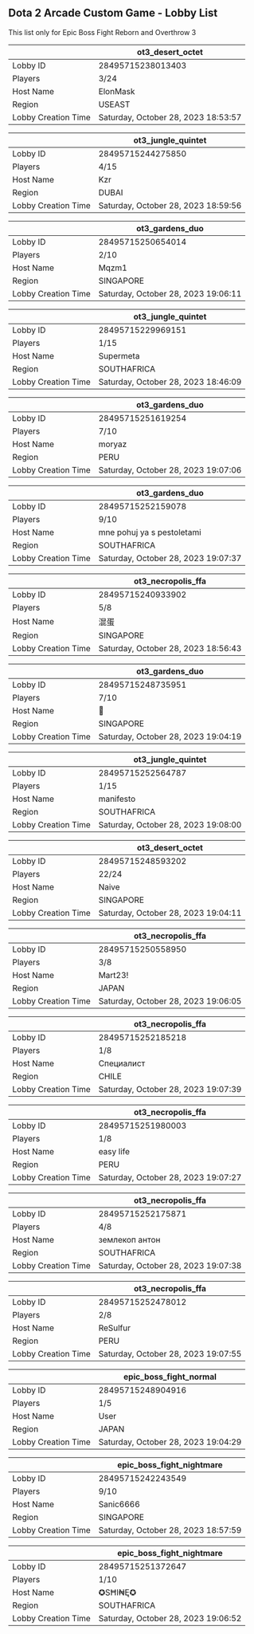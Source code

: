 ## Dota 2 Arcade Custom Game - Lobby List

This list only for Epic Boss Fight Reborn and Overthrow 3

|  | ot3_desert_octet |
| ------ | ------ |
| Lobby ID | 28495715238013403 |
| Players | 3/24 |
| Host Name | ElonMask |
| Region | USEAST |
| Lobby Creation Time | Saturday, October 28, 2023 18:53:57 |


|  | ot3_jungle_quintet |
| ------ | ------ |
| Lobby ID | 28495715244275850 |
| Players | 4/15 |
| Host Name | Kzr |
| Region | DUBAI |
| Lobby Creation Time | Saturday, October 28, 2023 18:59:56 |


|  | ot3_gardens_duo |
| ------ | ------ |
| Lobby ID | 28495715250654014 |
| Players | 2/10 |
| Host Name | Mqzm1 |
| Region | SINGAPORE |
| Lobby Creation Time | Saturday, October 28, 2023 19:06:11 |


|  | ot3_jungle_quintet |
| ------ | ------ |
| Lobby ID | 28495715229969151 |
| Players | 1/15 |
| Host Name | Supermeta |
| Region | SOUTHAFRICA |
| Lobby Creation Time | Saturday, October 28, 2023 18:46:09 |


|  | ot3_gardens_duo |
| ------ | ------ |
| Lobby ID | 28495715251619254 |
| Players | 7/10 |
| Host Name | moryaz |
| Region | PERU |
| Lobby Creation Time | Saturday, October 28, 2023 19:07:06 |


|  | ot3_gardens_duo |
| ------ | ------ |
| Lobby ID | 28495715252159078 |
| Players | 9/10 |
| Host Name | mne pohuj ya s pestoletami |
| Region | SOUTHAFRICA |
| Lobby Creation Time | Saturday, October 28, 2023 19:07:37 |


|  | ot3_necropolis_ffa |
| ------ | ------ |
| Lobby ID | 28495715240933902 |
| Players | 5/8 |
| Host Name | 混蛋 |
| Region | SINGAPORE |
| Lobby Creation Time | Saturday, October 28, 2023 18:56:43 |


|  | ot3_gardens_duo |
| ------ | ------ |
| Lobby ID | 28495715248735951 |
| Players | 7/10 |
| Host Name | 🍌 |
| Region | SINGAPORE |
| Lobby Creation Time | Saturday, October 28, 2023 19:04:19 |


|  | ot3_jungle_quintet |
| ------ | ------ |
| Lobby ID | 28495715252564787 |
| Players | 1/15 |
| Host Name | manifesto |
| Region | SOUTHAFRICA |
| Lobby Creation Time | Saturday, October 28, 2023 19:08:00 |


|  | ot3_desert_octet |
| ------ | ------ |
| Lobby ID | 28495715248593202 |
| Players | 22/24 |
| Host Name | Naive |
| Region | SINGAPORE |
| Lobby Creation Time | Saturday, October 28, 2023 19:04:11 |


|  | ot3_necropolis_ffa |
| ------ | ------ |
| Lobby ID | 28495715250558950 |
| Players | 3/8 |
| Host Name | Mart23! |
| Region | JAPAN |
| Lobby Creation Time | Saturday, October 28, 2023 19:06:05 |


|  | ot3_necropolis_ffa |
| ------ | ------ |
| Lobby ID | 28495715252185218 |
| Players | 1/8 |
| Host Name | Специалист |
| Region | CHILE |
| Lobby Creation Time | Saturday, October 28, 2023 19:07:39 |


|  | ot3_necropolis_ffa |
| ------ | ------ |
| Lobby ID | 28495715251980003 |
| Players | 1/8 |
| Host Name | easy life |
| Region | PERU |
| Lobby Creation Time | Saturday, October 28, 2023 19:07:27 |


|  | ot3_necropolis_ffa |
| ------ | ------ |
| Lobby ID | 28495715252175871 |
| Players | 4/8 |
| Host Name | землекоп антон |
| Region | SOUTHAFRICA |
| Lobby Creation Time | Saturday, October 28, 2023 19:07:38 |


|  | ot3_necropolis_ffa |
| ------ | ------ |
| Lobby ID | 28495715252478012 |
| Players | 2/8 |
| Host Name | ReSulfur |
| Region | PERU |
| Lobby Creation Time | Saturday, October 28, 2023 19:07:55 |


|  | epic_boss_fight_normal |
| ------ | ------ |
| Lobby ID | 28495715248904916 |
| Players | 1/5 |
| Host Name | User |
| Region | JAPAN |
| Lobby Creation Time | Saturday, October 28, 2023 19:04:29 |


|  | epic_boss_fight_nightmare |
| ------ | ------ |
| Lobby ID | 28495715242243549 |
| Players | 9/10 |
| Host Name | Sanic6666 |
| Region | SINGAPORE |
| Lobby Creation Time | Saturday, October 28, 2023 18:57:59 |


|  | epic_boss_fight_nightmare |
| ------ | ------ |
| Lobby ID | 28495715251372647 |
| Players | 1/10 |
| Host Name | ✪SĦI₦Ę✪ |
| Region | SOUTHAFRICA |
| Lobby Creation Time | Saturday, October 28, 2023 19:06:52 |



